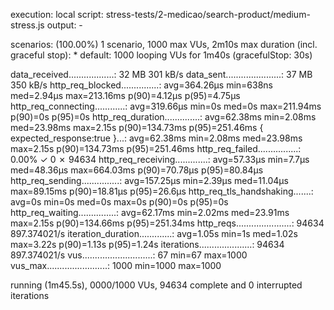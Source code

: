 execution: local
script: stress-tests/2-medicao/search-product/medium-stress.js
output: -

scenarios: (100.00%) 1 scenario, 1000 max VUs, 2m10s max duration (incl. graceful stop): \* default: 1000 looping VUs for 1m40s (gracefulStop: 30s)

data_received..................: 32 MB 301 kB/s
data_sent......................: 37 MB 350 kB/s
http_req_blocked...............: avg=364.26µs min=638ns med=2.94µs max=213.16ms p(90)=4.12µs p(95)=4.75µs
http_req_connecting............: avg=319.66µs min=0s med=0s max=211.94ms p(90)=0s p(95)=0s
http_req_duration..............: avg=62.38ms min=2.08ms med=23.98ms max=2.15s p(90)=134.73ms p(95)=251.46ms
{ expected_response:true }...: avg=62.38ms min=2.08ms med=23.98ms max=2.15s p(90)=134.73ms p(95)=251.46ms
http_req_failed................: 0.00% ✓ 0 ✗ 94634
http_req_receiving.............: avg=57.33µs min=7.7µs med=48.36µs max=664.03ms p(90)=70.78µs p(95)=80.84µs
http_req_sending...............: avg=157.25µs min=2.39µs med=11.04µs max=89.15ms p(90)=18.81µs p(95)=26.6µs
http_req_tls_handshaking.......: avg=0s min=0s med=0s max=0s p(90)=0s p(95)=0s
http_req_waiting...............: avg=62.17ms min=2.02ms med=23.91ms max=2.15s p(90)=134.66ms p(95)=251.34ms
http_reqs......................: 94634 897.374021/s
iteration_duration.............: avg=1.05s min=1s med=1.02s max=3.22s p(90)=1.13s p(95)=1.24s
iterations.....................: 94634 897.374021/s
vus............................: 67 min=67 max=1000
vus_max........................: 1000 min=1000 max=1000

running (1m45.5s), 0000/1000 VUs, 94634 complete and 0 interrupted iterations
